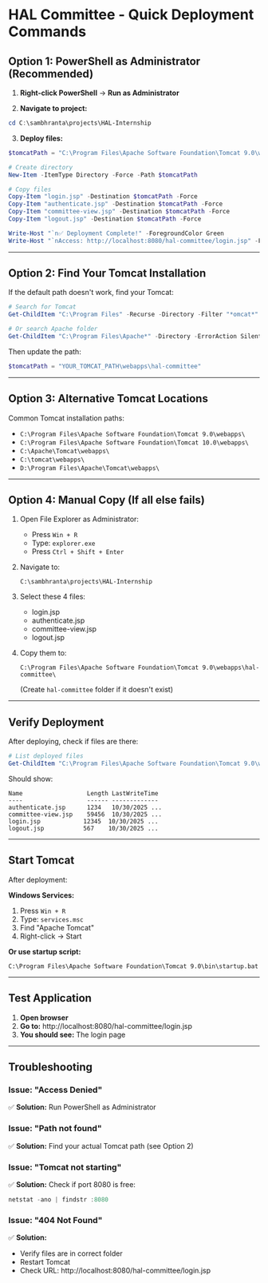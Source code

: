 # HAL Committee - Quick Deployment Commands

## Option 1: PowerShell as Administrator (Recommended)

1. **Right-click PowerShell** → **Run as Administrator**

2. **Navigate to project:**
```powershell
cd C:\sambhranta\projects\HAL-Internship
```

3. **Deploy files:**
```powershell
$tomcatPath = "C:\Program Files\Apache Software Foundation\Tomcat 9.0\webapps\hal-committee"

# Create directory
New-Item -ItemType Directory -Force -Path $tomcatPath

# Copy files
Copy-Item "login.jsp" -Destination $tomcatPath -Force
Copy-Item "authenticate.jsp" -Destination $tomcatPath -Force
Copy-Item "committee-view.jsp" -Destination $tomcatPath -Force
Copy-Item "logout.jsp" -Destination $tomcatPath -Force

Write-Host "`n✅ Deployment Complete!" -ForegroundColor Green
Write-Host "`nAccess: http://localhost:8080/hal-committee/login.jsp" -ForegroundColor Cyan
```

---

## Option 2: Find Your Tomcat Installation

If the default path doesn't work, find your Tomcat:

```powershell
# Search for Tomcat
Get-ChildItem "C:\Program Files" -Recurse -Directory -Filter "*omcat*" -ErrorAction SilentlyContinue | Select-Object FullName

# Or search Apache folder
Get-ChildItem "C:\Program Files\Apache*" -Directory -ErrorAction SilentlyContinue
```

Then update the path:
```powershell
$tomcatPath = "YOUR_TOMCAT_PATH\webapps\hal-committee"
```

---

## Option 3: Alternative Tomcat Locations

Common Tomcat installation paths:
- `C:\Program Files\Apache Software Foundation\Tomcat 9.0\webapps\`
- `C:\Program Files\Apache Software Foundation\Tomcat 10.0\webapps\`
- `C:\Apache\Tomcat\webapps\`
- `C:\tomcat\webapps\`
- `D:\Program Files\Apache\Tomcat\webapps\`

---

## Option 4: Manual Copy (If all else fails)

1. Open File Explorer as Administrator:
   - Press `Win + R`
   - Type: `explorer.exe`
   - Press `Ctrl + Shift + Enter`

2. Navigate to:
   ```
   C:\sambhranta\projects\HAL-Internship
   ```

3. Select these 4 files:
   - login.jsp
   - authenticate.jsp
   - committee-view.jsp
   - logout.jsp

4. Copy them to:
   ```
   C:\Program Files\Apache Software Foundation\Tomcat 9.0\webapps\hal-committee\
   ```
   (Create `hal-committee` folder if it doesn't exist)

---

## Verify Deployment

After deploying, check if files are there:

```powershell
# List deployed files
Get-ChildItem "C:\Program Files\Apache Software Foundation\Tomcat 9.0\webapps\hal-committee" | Select-Object Name, Length, LastWriteTime
```

Should show:
```
Name                  Length LastWriteTime
----                  ------ -------------
authenticate.jsp      1234   10/30/2025 ...
committee-view.jsp    59456  10/30/2025 ...
login.jsp            12345  10/30/2025 ...
logout.jsp           567    10/30/2025 ...
```

---

## Start Tomcat

After deployment:

**Windows Services:**
1. Press `Win + R`
2. Type: `services.msc`
3. Find "Apache Tomcat"
4. Right-click → Start

**Or use startup script:**
```
C:\Program Files\Apache Software Foundation\Tomcat 9.0\bin\startup.bat
```

---

## Test Application

1. **Open browser**
2. **Go to:** http://localhost:8080/hal-committee/login.jsp
3. **You should see:** The login page

---

## Troubleshooting

### Issue: "Access Denied"
✅ **Solution:** Run PowerShell as Administrator

### Issue: "Path not found"
✅ **Solution:** Find your actual Tomcat path (see Option 2)

### Issue: "Tomcat not starting"
✅ **Solution:** Check if port 8080 is free:
```powershell
netstat -ano | findstr :8080
```

### Issue: "404 Not Found"
✅ **Solution:** 
- Verify files are in correct folder
- Restart Tomcat
- Check URL: http://localhost:8080/hal-committee/login.jsp
